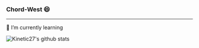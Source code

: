 ### Chord-West 😄  
---
 🌱 I’m currently learning

 
 
 ![Kinetic27's github stats](https://github-readme-stats.vercel.app/api?username=Chord-West&show_icons=true)
<!--
**Chord-West/Chord-West** is a ✨ _special_ ✨ repository because its `README.md` (this file) appears on your GitHub profile.

Here are some ideas to get you started:

- 🔭 I’m currently working on ...

- 👯 I’m looking to collaborate on ...
- 🤔 I’m looking for help with ...
- 💬 Ask me about ...
- 📫 How to reach me: ...
- 😄 Pronouns: ...
- ⚡ Fun fact: ...
-->

